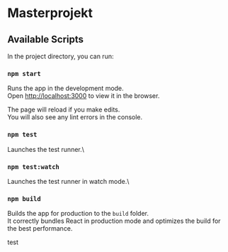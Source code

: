 # Masterprojekt

## Available Scripts

In the project directory, you can run:

### `npm start`

Runs the app in the development mode.\
Open [http://localhost:3000](http://localhost:3000) to view it in the browser.

The page will reload if you make edits.\
You will also see any lint errors in the console.

### `npm test`

Launches the test runner.\

### `npm test:watch`

Launches the test runner in watch mode.\

### `npm build`

Builds the app for production to the `build` folder.\
It correctly bundles React in production mode and optimizes the build for the best performance.

test
